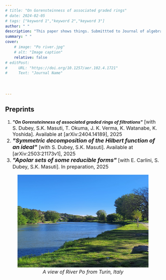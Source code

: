 ```yaml
---
# title: "On Gorensteinness of associated graded rings" 
# date: 2024-02-05
# tags: ["keyword 1","keyword 2","keyword 3"]
author: " "
description: "This paper shows things. Submittted to Journal of algebra February 2024." 
summary: " " 
cover:
    # image: "Po river.jpg"
    # alt: "Image caption"
    relative: false
# editPost:
#     URL: "https://doi.org/10.1257/aer.102.4.1721"
#     Text: "Journal Name"



---
```

## Preprints
<ol>
<li><em><strong>"On Gorensteinness of associated graded rings of filtrations"</strong></em><font size="3"> [with S. Dubey, S.K. Masuti, T. Okuma, J. K. Verma, K. Watanabe, K. Yoshida]. Available at [arXiv:2404.14189], 2025 </li>

<li><em><font size="4"><strong>"Symmetric decomposition of the Hilbert function of an ideal"</strong></em> <font size="3">[with S. Dubey, S.K. Masuti]. Available at [arXiv:2503:21173v1], 2025</li>

<li> <em><font size="4"><strong>"Apolar sets of some reducible forms" </strong></em><font size="3">[with E. Carlini, S. Dubey, S.K. Masuti]. In preparation, 2025 </li>
</ol>
<figure>
<img src="Po%20river.jpg" alt="A view of River Po from Turin" width="800" height="300">
<figcaption style="font-weight: normal; font-style: italic; text-align: center;">A view of River Po from Turin, Italy</figcaption>
</figure>
<!-- ##### Download

+ https://arxiv.org/abs/2404.14189


---

##### Abstract
Let $(A, \mathfrak{m})$ be a Gorenstein local ring, and $\mathcal{F} =\(F_n \)_{n\in \mathbb{Z}}$ a Hilbert filtration. In this paper, we give a  criterion for Gorensteinness of the associated graded ring of $\mathcal{F}$ in terms of the Hilbert coefficients of  $\mathcal{F}$ in some cases. As a consequence we
recover and extend a result proved by Okuma, Watanabe and Yoshida. Further, we present ring-theoretic properties of the normal tangent cone of the maximal ideal of $A=S/(f)$ where $S=K \llbracket x_0,x_1,\ldots, x_m \rrbracket $ is a formal power series ring over an algebraically closed field $K$, and $f=x_0^a-g(x_1,\ldots,x_m)$, where $g$ is a polynomial with $g \in (x_1,\ldots,x_m)^b \setminus (x_1,\ldots,x_m)^{b+1}$, and $a,b, m$ are integers.
We show that the normal tangent cone $\overline{G}(\mathfrak{m})$ is Cohen-Macaulay if $A$ is normal and $a \le b$. Moreover, we give a criterion of the Gorensteinness of $\overline{G}(\mathfrak{m})$. 

--- -->
<!-- 
##### Citation

Author. Year. "Title." *Journal* Volume (Issue): First page–Last page. 

```BibTeX
@article{AAYY,
author = {Author},
doi = {paper_doi},
journal = {Journal},
number = {Issue},
pages = {XXX--YYY},
title ={Title},
volume = {Volume},
year = {Year}}
``` -->

<!-- --- -->

<!-- ##### Related material -->

<!-- + [Presentation slides](presentation1.pdf) -->

